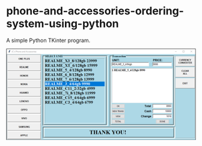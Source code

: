 # phone-and-accessories-ordering-system-using-python
 A simple Python TKinter program.

![System Image](image-system.png)

